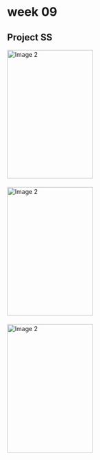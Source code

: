 # week 09

## Project SS
 <div style="margin-bottom: 20px;">
       <img src="../images/1.JPG" width="200" height="300" alt="Image 2">
</div>
 <div style="margin-bottom: 20px;">
       <img src="../images/3.JPG" width="200" height="300" alt="Image 2">
</div> <div style="margin-bottom: 20px;">
       <img src="../images/2.JPG" width="200" height="300" alt="Image 2">
</div>
 

</div>

